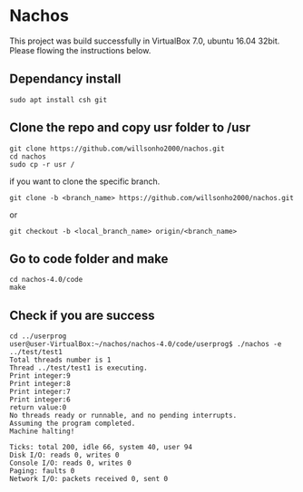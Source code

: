 # Nachos

This project was build successfully in VirtualBox 7.0, ubuntu 16.04 32bit.  
Please flowing the instructions below.


## Dependancy install
```
sudo apt install csh git
```

## Clone the repo and copy usr folder to /usr
```
git clone https://github.com/willsonho2000/nachos.git
cd nachos
sudo cp -r usr /
```

if you want to clone the specific branch.
```
git clone -b <branch_name> https://github.com/willsonho2000/nachos.git
```
or
```
git checkout -b <local_branch_name> origin/<branch_name>
```

## Go to code folder and make
```
cd nachos-4.0/code
make
```

## Check if you are success
```
cd ../userprog
user@user-VirtualBox:~/nachos/nachos-4.0/code/userprog$ ./nachos -e ../test/test1
Total threads number is 1
Thread ../test/test1 is executing.
Print integer:9
Print integer:8
Print integer:7
Print integer:6
return value:0
No threads ready or runnable, and no pending interrupts.
Assuming the program completed.
Machine halting!

Ticks: total 200, idle 66, system 40, user 94
Disk I/O: reads 0, writes 0
Console I/O: reads 0, writes 0
Paging: faults 0
Network I/O: packets received 0, sent 0
```
